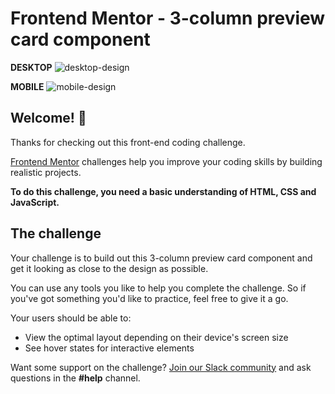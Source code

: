 # Frontend Mentor - 3-column preview card component

**DESKTOP**
![desktop-design](https://user-images.githubusercontent.com/48568104/119275937-3a670880-bc18-11eb-8bc4-c9a8b29f5e62.jpg)

**MOBILE**
![mobile-design](https://user-images.githubusercontent.com/48568104/119275947-48b52480-bc18-11eb-8068-36b553290294.jpg)


## Welcome! 👋

Thanks for checking out this front-end coding challenge.

[Frontend Mentor](https://www.frontendmentor.io) challenges help you improve your coding skills by building realistic projects.

**To do this challenge, you need a basic understanding of HTML, CSS and JavaScript.**

## The challenge

Your challenge is to build out this 3-column preview card component and get it looking as close to the design as possible.

You can use any tools you like to help you complete the challenge. So if you've got something you'd like to practice, feel free to give it a go.

Your users should be able to:

- View the optimal layout depending on their device's screen size
- See hover states for interactive elements

Want some support on the challenge? [Join our Slack community](https://www.frontendmentor.io/slack) and ask questions in the **#help** channel.


